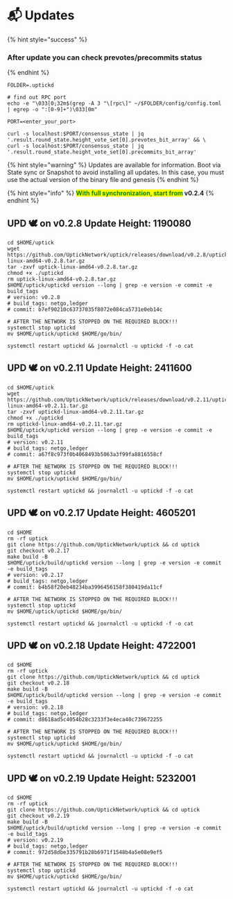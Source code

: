 # 📬 Updates

{% hint style="success" %}
### After update you can check prevotes/precommits status
{% endhint %}

```shell
FOLDER=.uptickd

# find out RPC port
echo -e "\033[0;32m$(grep -A 3 "\[rpc\]" ~/$FOLDER/config/config.toml | egrep -o ":[0-9]+")\033[0m"

PORT=<enter_your_port>

curl -s localhost:$PORT/consensus_state | jq '.result.round_state.height_vote_set[0].prevotes_bit_array' && \
curl -s localhost:$PORT/consensus_state | jq '.result.round_state.height_vote_set[0].precommits_bit_array'
```

{% hint style="warning" %}
Updates are available for information. Boot via State sync or Snapshot to avoid installing all updates. In this case, you must use the actual version of the binary file and genesis
{% endhint %}

{% hint style="info" %}
<mark style="color:green;">**With full synchronization, start from**</mark>**&#x20;v0.2.4**
{% endhint %}

## UPD 🕊 on v0.2.8 Update Height: 1190080

```shell
cd $HOME/uptick
wget https://github.com/UptickNetwork/uptick/releases/download/v0.2.8/uptick-linux-amd64-v0.2.8.tar.gz
tar -zxvf uptick-linux-amd64-v0.2.8.tar.gz
chmod +x ./uptickd
rm uptick-linux-amd64-v0.2.8.tar.gz
$HOME/uptick/uptickd version --long | grep -e version -e commit -e build_tags
# version: v0.2.8
# build_tags: netgo,ledger
# commit: b7ef90210c63737035f8072e084ca5731e0eb14c

# AFTER THE NETWORK IS STOPPED ON THE REQUIRED BLOCK!!!
systemctl stop uptickd
mv $HOME/uptick/uptickd $HOME/go/bin/

systemctl restart uptickd && journalctl -u uptickd -f -o cat
```

## UPD 🕊 on v0.2.11 Update Height: 2411600

```shell
cd $HOME/uptick
wget https://github.com/UptickNetwork/uptick/releases/download/v0.2.11/uptickd-linux-amd64-v0.2.11.tar.gz
tar -zxvf uptickd-linux-amd64-v0.2.11.tar.gz
chmod +x ./uptickd
rm uptickd-linux-amd64-v0.2.11.tar.gz
$HOME/uptick/uptickd version --long | grep -e version -e commit -e build_tags
# version: v0.2.11
# build_tags: netgo,ledger
# commit: a67f8c973f0b4068493b5063a3f99fa8816558cf

# AFTER THE NETWORK IS STOPPED ON THE REQUIRED BLOCK!!!
systemctl stop uptickd
mv $HOME/uptick/uptickd $HOME/go/bin/

systemctl restart uptickd && journalctl -u uptickd -f -o cat
```

## UPD 🕊 on v0.2.17 Update Height: 4605201

```shell
cd $HOME
rm -rf uptick
git clone https://github.com/UptickNetwork/uptick && cd uptick
git checkout v0.2.17
make build -B
$HOME/uptick/build/uptickd version --long | grep -e version -e commit -e build_tags
# version: v0.2.17
# build_tags: netgo,ledger
# commit: b4b58f20eb48234ba3996456158f380419da11cf

# AFTER THE NETWORK IS STOPPED ON THE REQUIRED BLOCK!!!
systemctl stop uptickd
mv $HOME/uptick/uptickd $HOME/go/bin/

systemctl restart uptickd && journalctl -u uptickd -f -o cat
```

## UPD 🕊 on v0.2.18 Update Height: 4722001

```shell
cd $HOME
rm -rf uptick
git clone https://github.com/UptickNetwork/uptick && cd uptick
git checkout v0.2.18
make build -B
$HOME/uptick/build/uptickd version --long | grep -e version -e commit -e build_tags
# version: v0.2.18
# build_tags: netgo,ledger
# commit: d8618ad5c4054b28c3233f3e4eca40c739672255

# AFTER THE NETWORK IS STOPPED ON THE REQUIRED BLOCK!!!
systemctl stop uptickd
mv $HOME/uptick/uptickd $HOME/go/bin/

systemctl restart uptickd && journalctl -u uptickd -f -o cat
```

## UPD 🕊 on v0.2.19 Update Height: 5232001

```shell
cd $HOME
rm -rf uptick
git clone https://github.com/UptickNetwork/uptick && cd uptick
git checkout v0.2.19
make build -B
$HOME/uptick/build/uptickd version --long | grep -e version -e commit -e build_tags
# version: v0.2.19
# build_tags: netgo,ledger
# commit: 972d58dbe335791b28b6971f1548b4a5e08e9ef5

# AFTER THE NETWORK IS STOPPED ON THE REQUIRED BLOCK!!!
systemctl stop uptickd
mv $HOME/uptick/uptickd $HOME/go/bin/

systemctl restart uptickd && journalctl -u uptickd -f -o cat
```
